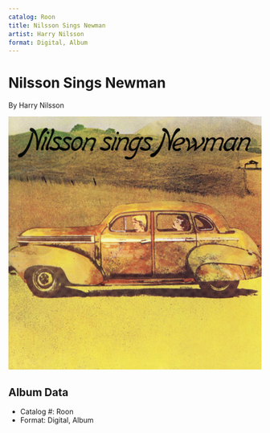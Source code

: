 ```yaml
---
catalog: Roon
title: Nilsson Sings Newman
artist: Harry Nilsson
format: Digital, Album
---
```


# Nilsson Sings Newman

By Harry Nilsson

![](../../assets/albumcovers/Harry_Nilsson-Nilsson_Sings_Newman.png)

## Album Data

- Catalog #: Roon
- Format: Digital, Album

